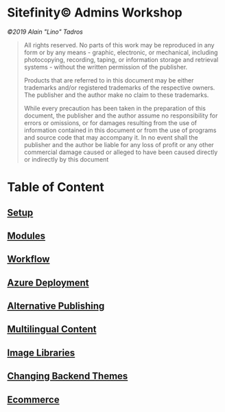 Sitefinity© Admins Workshop
========================================

*©2019 Alain "Lino" Tadros*
>
> All rights reserved. No parts of this work may be reproduced in any
> form or by any means - graphic, electronic, or mechanical, including
> photocopying, recording, taping, or information storage and retrieval
> systems - without the written permission of the publisher.
>
> Products that are referred to in this document may be either
> trademarks and/or registered trademarks of the respective owners. The
> publisher and the author make no claim to these trademarks.
>
> While every precaution has been taken in the preparation of this
> document, the publisher and the author assume no responsibility for
> errors or omissions, or for damages resulting from the use of
> information contained in this document or from the use of programs and
> source code that may accompany it. In no event shall the publisher and
> the author be liable for any loss of profit or any other commercial
> damage caused or alleged to have been caused directly or indirectly by
> this document


Table of Content
================

[Setup](./Setup/readme.md)
-------------------------------------------

[Modules](./Modules/readme.md)
-----------------------------

[Workflow](./Workflow/readme.md)
-------------------------------

[Azure Deployment](./Azure%20Deployment/readme.md)
-------------------------------------

[Alternative Publishing](./Alternative%20Publishing/readme.md)
-------------------------------------------------

[Multilingual Content](./Multilingual/readme.md)
---------------------------------------------

[Image Libraries](./Image%20Libraries/readme.md)
-----------------------------------

[Changing Backend Themes](./Backend%20Themes/readme.md)
--------------------------------------------------

[Ecommerce](./ECommerce/readme.md)
-----------------------
